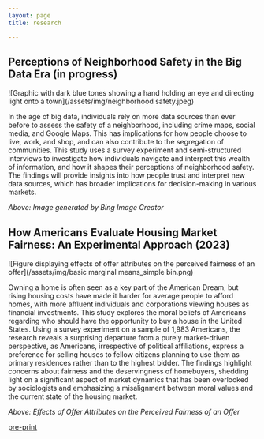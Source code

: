 ```yaml
---
layout: page
title: research

---
```


## Perceptions of Neighborhood Safety in the Big Data Era (in progress)

![Graphic with dark blue tones showing a hand holding an eye and directing light onto a town](/assets/img/neighborhood safety.jpeg)

In the age of big data, individuals rely on more data sources than ever before to assess the safety of a neighborhood, including crime maps, social media, and Google Maps. This has implications for how people choose to live, work, and shop, and can also contribute to the segregation of communities. This study uses a survey experiment and semi-structured interviews to investigate how individuals navigate and interpret this wealth of information, and how it shapes their perceptions of neighborhood safety. The findings will provide insights into how people trust and interpret new data sources, which has broader implications for decision-making in various markets.

_Above: Image generated by Bing Image Creator_

## How Americans Evaluate Housing Market Fairness: An Experimental Approach (2023)

![Figure displaying effects of offer attributes on the perceived fairness of an offer](/assets/img/basic marginal means_simple bin.png)

Owning a home is often seen as a key part of the American Dream, but rising housing costs have made it harder for average people to afford homes, with more affluent individuals and corporations viewing houses as financial investments. This study explores the moral beliefs of Americans regarding who should have the opportunity to buy a house in the United States. Using a survey experiment on a sample of 1,983 Americans, the research reveals a surprising departure from a purely market-driven perspective, as Americans, irrespective of political affiliations, express a preference for selling houses to fellow citizens planning to use them as primary residences rather than to the highest bidder. The findings highlight concerns about fairness and the deservingness of homebuyers, shedding light on a significant aspect of market dynamics that has been overlooked by sociologists and emphasizing a misalignment between moral values and the current state of the housing market.

_Above: Effects of Offer Attributes on the Perceived Fairness of an Offer_

[pre-print](https://osf.io/preprints/osf/47ux9)








